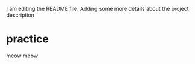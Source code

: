 
I am editing the README file. Adding some more details about the project description
# practice
meow meow
